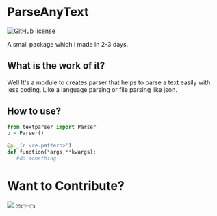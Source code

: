 # ParseAnyText
[![GitHub license](https://img.shields.io/github/license/sayampy/ParseAnyText)](https://github.com/sayampy/ParseAnyText/blob/main/LICENSE)

A small package which i made in 2-3 days.

## What is the work of it?
<section>
Well It's a module to creates parser that helps to parse a text easily with less coding.
Like a language parsing or file parsing like json.
</section>

## How to use?
```py
from textparser import Parser
p = Parser()

@p._(r'<re.pattern>')
def function(*args,**kwargs):
   #do something
```
# Want to Contribute?
![](https://c.tenor.com/L8yb5g6y4mMAAAAM/lixian-help.gif)
🙄👉👈
